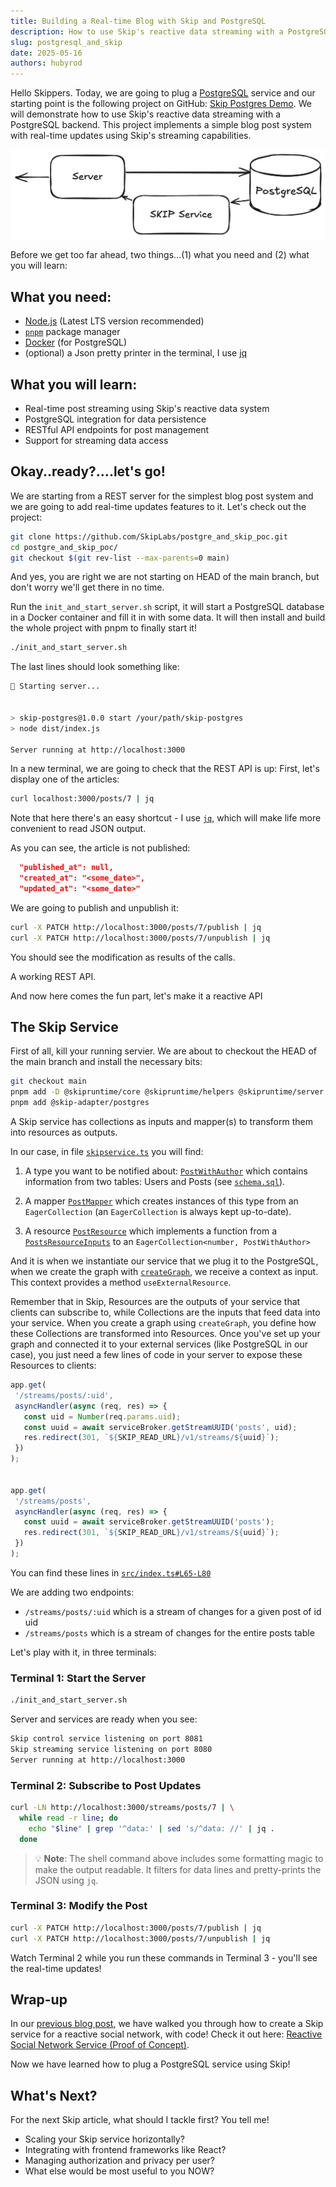 ```yaml
---
title: Building a Real-time Blog with Skip and PostgreSQL
description: How to use Skip's reactive data streaming with a PostgreSQL backend
slug: postgresql_and_skip
date: 2025-05-16
authors: hubyrod
---
```


Hello Skippers. Today, we are going to plug a [PostgreSQL](https://www.postgresql.org/) service and our starting point is the following project on GitHub: [Skip Postgres Demo](https://github.com/SkipLabs/postgre_and_skip_poc). We will demonstrate how to use Skip's reactive data streaming with a PostgreSQL backend. This project implements a simple blog post system with real-time updates using Skip's streaming capabilities.

![PostgreSQL and Skip Service](./assets/postgre_and_skip.png)


Before we get too far ahead, two things…(1) what you need and (2) what you will learn: 

## What you need: 

- [Node.js](https://nodejs.org/en) (Latest LTS version recommended)
- [`pnpm`](https://pnpm.io/) package manager
- [Docker](https://www.docker.com/) (for PostgreSQL)
- (optional) a Json pretty printer in the terminal, I use [jq](https://jqlang.org/)

## What you will learn:

- Real-time post streaming using Skip's reactive data system
- PostgreSQL integration for data persistence
- RESTful API endpoints for post management
- Support for streaming data access

## Okay..ready?….let's go!

We are starting from a REST server for the simplest blog post system and we are going to add real-time updates features to it.
Let's check out the project: 
```bash
git clone https://github.com/SkipLabs/postgre_and_skip_poc.git
cd postgre_and_skip_poc/
git checkout $(git rev-list --max-parents=0 main)
```

And yes, you are right we are not starting on HEAD of the main branch, but don't worry we'll get there in no time.


Run the `init_and_start_server.sh` script, it will start a PostgreSQL database in a Docker container and fill it in with some data. It will then install and build the whole project with pnpm to finally start it! 

```bash
./init_and_start_server.sh
```

The last lines should look something like:

```bash
🚀 Starting server...


> skip-postgres@1.0.0 start /your/path/skip-postgres
> node dist/index.js

Server running at http://localhost:3000

```

In a new terminal, we are going to check that the REST API is up:
First, let's display one of the articles: 

```bash
curl localhost:3000/posts/7 | jq
```

Note that here there's an easy shortcut - I use [`jq`](https://jqlang.org/), which will make life more convenient to read JSON output.

As you can see, the article is not published: 
```json
  "published_at": null,
  "created_at": "<some_date>",
  "updated_at": "<some_date>"
```
We are going to publish and unpublish it:

```bash
curl -X PATCH http://localhost:3000/posts/7/publish | jq
curl -X PATCH http://localhost:3000/posts/7/unpublish | jq
```

You should see the modification as results of the calls. 

A working REST API. 

And now here comes the fun part, let's make it a reactive API

## The Skip Service

First of all, kill your running servier.
We are about to checkout the HEAD of the main branch and install the necessary bits: 

```bash
git checkout main
pnpm add -D @skipruntime/core @skipruntime/helpers @skipruntime/server
pnpm add @skip-adapter/postgres
```

A Skip service has collections as inputs and mapper(s) to transform them into resources as outputs. 

In our case, in file [`skipservice.ts`](https://github.com/SkipLabs/postgre_and_skip_poc/blob/main/src/skipservice.ts) you will find: 

1. A type you want to be notified about: [`PostWithAuthor`](https://github.com/SkipLabs/postgre_and_skip_poc/blob/main/src/skipservice.ts#L16-L29) which contains information from two tables: Users and Posts (see [`schema.sql`](https://github.com/SkipLabs/postgre_and_skip_poc/blob/main/src/db/schema.sql)).

2. A mapper [`PostMapper`](https://github.com/SkipLabs/postgre_and_skip_poc/blob/main/src/skipservice.ts#L32-L65) which creates instances of this type from an `EagerCollection` (an `EagerCollection` is always kept up-to-date).

3. A resource [`PostResource`](https://github.com/SkipLabs/postgre_and_skip_poc/blob/main/src/skipservice.ts#L73-L85) which implements a function from a [`PostsResourceInputs`](https://github.com/SkipLabs/postgre_and_skip_poc/blob/main/src/skipservice.ts#L67-L69) to an `EagerCollection<number, PostWithAuthor>`

And it is when we instantiate our service that we plug it to the PostgreSQL, when we create the graph with [`createGraph`](https://github.com/SkipLabs/postgre_and_skip_poc/blob/main/src/skipservice.ts#L93-L109), we receive a context as input. This context provides a method `useExternalResource`. 

Remember that in Skip, Resources are the outputs of your service that clients can subscribe to, while Collections are the inputs that feed data into your service. When you create a graph using `createGraph`, you define how these Collections are transformed into Resources. Once you've set up your graph and connected it to your external services (like PostgreSQL in our case), you just need a few lines of code in your server to expose these Resources to clients: 

```typescript
app.get(
 '/streams/posts/:uid',
 asyncHandler(async (req, res) => {
   const uid = Number(req.params.uid);
   const uuid = await serviceBroker.getStreamUUID('posts', uid);
   res.redirect(301, `${SKIP_READ_URL}/v1/streams/${uuid}`);
 })
);


app.get(
 '/streams/posts',
 asyncHandler(async (req, res) => {
   const uuid = await serviceBroker.getStreamUUID('posts');
   res.redirect(301, `${SKIP_READ_URL}/v1/streams/${uuid}`);
 })
);
```

You can find these lines in [`src/index.ts#L65-L80`](https://github.com/SkipLabs/postgre_and_skip_poc/blob/main/src/index.ts#L65-L80)

We are adding two endpoints:
- `/streams/posts/:uid` which is a stream of changes for a given post of id uid
- `/streams/posts` which is a stream of changes for the entire posts table

Let's play with it, in three terminals: 

### Terminal 1: Start the Server
```bash
./init_and_start_server.sh
```

Server and services are ready when you see: 
```bash
Skip control service listening on port 8081
Skip streaming service listening on port 8080
Server running at http://localhost:3000
```

### Terminal 2: Subscribe to Post Updates
```bash
curl -LN http://localhost:3000/streams/posts/7 | \
  while read -r line; do
    echo "$line" | grep '^data:' | sed 's/^data: //' | jq .
  done
```
> 💡 **Note**: The shell command above includes some formatting magic to make the output readable. It filters for data lines and pretty-prints the JSON using `jq`.

### Terminal 3: Modify the Post
```bash
curl -X PATCH http://localhost:3000/posts/7/publish | jq
curl -X PATCH http://localhost:3000/posts/7/unpublish | jq
```

Watch Terminal 2 while you run these commands in Terminal 3 - you'll see the real-time updates!

## Wrap-up

In our [previous blog post](https://skiplabs.io/blog/reactive_social_network_service_poc), we have walked you through how to create a Skip service for a reactive social network, with code! Check it out here: [Reactive Social Network Service (Proof of Concept)](https://github.com/SkipLabs/reactive_social_network_service_poc). 

Now we have learned how to plug a PostgreSQL service using Skip! 

## What's Next?

For the next Skip article, what should I tackle first? You tell me!
- Scaling your Skip service horizontally?
- Integrating with frontend frameworks like React?
- Managing authorization and privacy per user?
- What else would be most useful to you NOW? 

